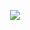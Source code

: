 <p align="center">
	<img src="https://skillicons.dev/icons?i=git,kubernetes,docker,aws,cs,js,linux,nodejs,postgres,py,ts" />
</p>

